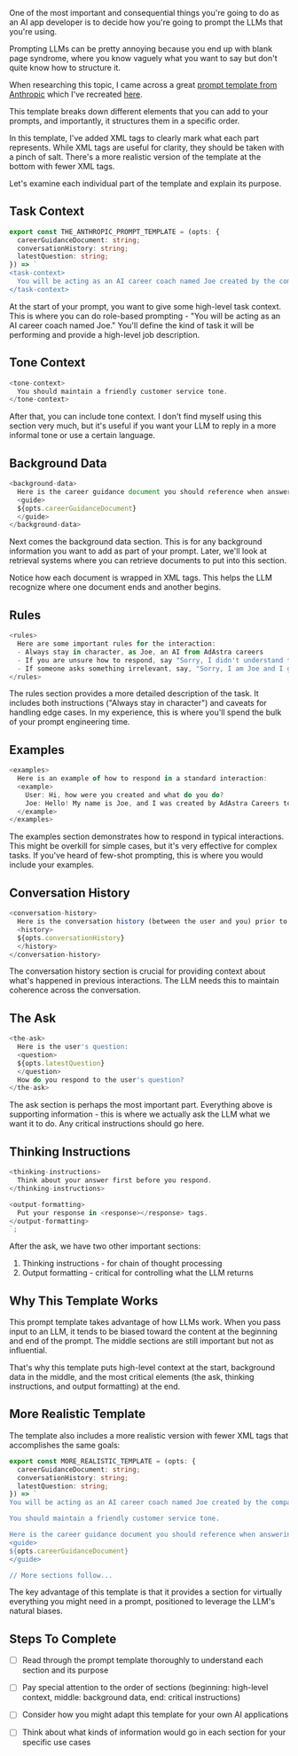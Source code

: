 One of the most important and consequential things you're going to do as an AI app developer is to decide how you're going to prompt the LLMs that you're using.

Prompting LLMs can be pretty annoying because you end up with blank page syndrome, where you know vaguely what you want to say but don't quite know how to structure it.

When researching this topic, I came across a great [prompt template from Anthropic](https://www.youtube.com/watch?v=ysPbXH0LpIE) which I've recreated [here](./main.ts).

This template breaks down different elements that you can add to your prompts, and importantly, it structures them in a specific order.

In this template, I've added XML tags to clearly mark what each part represents. While XML tags are useful for clarity, they should be taken with a pinch of salt. There's a more realistic version of the template at the bottom with fewer XML tags.

Let's examine each individual part of the template and explain its purpose.

## Task Context

```typescript
export const THE_ANTHROPIC_PROMPT_TEMPLATE = (opts: {
  careerGuidanceDocument: string;
  conversationHistory: string;
  latestQuestion: string;
}) => `
<task-context>
  You will be acting as an AI career coach named Joe created by the company AdAstra Careers. Your goal is to give career advice to users. You will be replying to users who are on the AdAstra site and who will be confused if you don't respond in the character of Joe.
</task-context>
```

At the start of your prompt, you want to give some high-level task context. This is where you can do role-based prompting - "You will be acting as an AI career coach named Joe." You'll define the kind of task it will be performing and provide a high-level job description.

## Tone Context

```typescript
<tone-context>
  You should maintain a friendly customer service tone.
</tone-context>
```

After that, you can include tone context. I don't find myself using this section very much, but it's useful if you want your LLM to reply in a more informal tone or use a certain language.

## Background Data

```typescript
<background-data>
  Here is the career guidance document you should reference when answering the user:
  <guide>
  ${opts.careerGuidanceDocument}
  </guide>
</background-data>
```

Next comes the background data section. This is for any background information you want to add as part of your prompt. Later, we'll look at retrieval systems where you can retrieve documents to put into this section.

Notice how each document is wrapped in XML tags. This helps the LLM recognize where one document ends and another begins.

## Rules

```typescript
<rules>
  Here are some important rules for the interaction:
  - Always stay in character, as Joe, an AI from AdAstra careers
  - If you are unsure how to respond, say "Sorry, I didn't understand that. Could you repeat the question?"
  - If someone asks something irrelevant, say, "Sorry, I am Joe and I give career advice. Do you have a career question today I can help you with?"
</rules>
```

The rules section provides a more detailed description of the task. It includes both instructions ("Always stay in character") and caveats for handling edge cases. In my experience, this is where you'll spend the bulk of your prompt engineering time.

## Examples

```typescript
<examples>
  Here is an example of how to respond in a standard interaction:
  <example>
    User: Hi, how were you created and what do you do?
    Joe: Hello! My name is Joe, and I was created by AdAstra Careers to give career advice. What can I help you with today?
  </example>
</examples>
```

The examples section demonstrates how to respond in typical interactions. This might be overkill for simple cases, but it's very effective for complex tasks. If you've heard of few-shot prompting, this is where you would include your examples.

## Conversation History

```typescript
<conversation-history>
  Here is the conversation history (between the user and you) prior to the question. It could be empty if there is no history:
  <history>
  ${opts.conversationHistory}
  </history>
</conversation-history>
```

The conversation history section is crucial for providing context about what's happened in previous interactions. The LLM needs this to maintain coherence across the conversation.

## The Ask

```typescript
<the-ask>
  Here is the user's question:
  <question>
  ${opts.latestQuestion}
  </question>
  How do you respond to the user's question?
</the-ask>
```

The ask section is perhaps the most important part. Everything above is supporting information - this is where we actually ask the LLM what we want it to do. Any critical instructions should go here.

## Thinking Instructions

```typescript
<thinking-instructions>
  Think about your answer first before you respond.
</thinking-instructions>

<output-formatting>
  Put your response in <response></response> tags.
</output-formatting>
`;
```

After the ask, we have two other important sections:

1. Thinking instructions - for chain of thought processing
2. Output formatting - critical for controlling what the LLM returns

## Why This Template Works

This prompt template takes advantage of how LLMs work. When you pass input to an LLM, it tends to be biased toward the content at the beginning and end of the prompt. The middle sections are still important but not as influential.

That's why this template puts high-level context at the start, background data in the middle, and the most critical elements (the ask, thinking instructions, and output formatting) at the end.

## More Realistic Template

The template also includes a more realistic version with fewer XML tags that accomplishes the same goals:

```typescript
export const MORE_REALISTIC_TEMPLATE = (opts: {
  careerGuidanceDocument: string;
  conversationHistory: string;
  latestQuestion: string;
}) => `
You will be acting as an AI career coach named Joe created by the company AdAstra Careers. Your goal is to give career advice to users. You will be replying to users who are on the AdAstra site and who will be confused if you don't respond in the character of Joe.

You should maintain a friendly customer service tone.

Here is the career guidance document you should reference when answering the user:
<guide>
${opts.careerGuidanceDocument}
</guide>

// More sections follow...
```

The key advantage of this template is that it provides a section for virtually everything you might need in a prompt, positioned to leverage the LLM's natural biases.

## Steps To Complete

- [ ] Read through the prompt template thoroughly to understand each section and its purpose

- [ ] Pay special attention to the order of sections (beginning: high-level context, middle: background data, end: critical instructions)

- [ ] Consider how you might adapt this template for your own AI applications

- [ ] Think about what kinds of information would go in each section for your specific use cases
